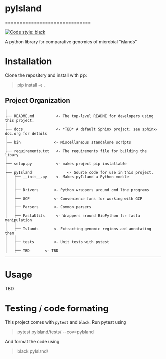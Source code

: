 # pyIsland
==============================

[![Code style: black](https://img.shields.io/badge/code%20style-black-000000.svg)](https://github.com/psf/black)

A python library for comparative genomics of microbial "islands"

# Installation

Clone the repository and install with pip:
>pip install -e .

Project Organization
------------
    │
    ├── README.md          <- The top-level README for developers using this project.
    │
    ├── docs               <- *TBD* A default Sphinx project; see sphinx-doc.org for details
    │
    │── bin               <- Miscellaneous standalone scripts
    │
    ├── requirements.txt   <- The requirements file for building the libary
    │
    ├── setup.py           <- makes project pip installable
    │
    ├── pyIsland                <- Source code for use in this project.
    │   ├── __init__.py    <- Makes pyIsland a Python module
    │   │
    │   │
    │   ├── Drivers       <- Python wrappers around cmd line programs
    │   │
    │   ├── GCP           <- Convenience fxns for working with GCP
    │   │
    │   ├── Parsers       <- Common parsers
    │   │
    │   ├── FastaUtils     <- Wrappers around BioPython for fasta manipulation
    │   │
    │   ├── Islands       <- Extracting genomic regions and annotating them
    │   │
    │   ├── tests         <- Unit tests with pytest
    │   │
    │   ├── TBD       <- TBD

--------

# Usage

TBD

# Testing / code formating

This project comes with `pytest` and `black`. Run pytest using
>pytest pyIsland/tests/ --cov=pyIsland

And format the code using
>black pyIsland/


